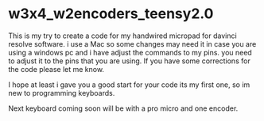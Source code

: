# w3x4_w2encoders_teensy2.0

This is my try to create a code for my handwired micropad for davinci resolve software.
i use a Mac so some changes may need it in case you are using a windows pc
and i have adjust the commands to my pins. you need to adjust it to the pins that you are using.
If you have some corrections for the code please let me know.

I hope at least i gave you a good start for your code
its my first one, so im new to programming keyboards.

Next keyboard coming soon will be with a pro micro and one encoder.
